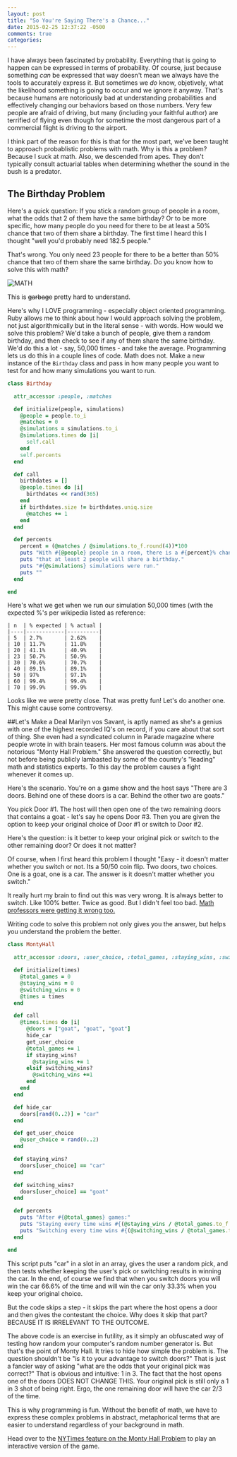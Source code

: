 ```yaml
---
layout: post
title: "So You're Saying There's a Chance..."
date: 2015-02-25 12:37:22 -0500
comments: true
categories: 
---
```

I have always been fascinated by probability. Everything that is going to happen can be expressed in terms of probability. Of course, just because something *can* be expressed that way doesn't mean we always have the tools to accurately express it. But sometimes we *do* know, objetively, what the likelihood something is going to occur and we ignore it anyway. That's because humans are notoriously bad at understanding probabilities and effectively changing our behaviors based on those numbers. Very few people are afraid of driving, but many (including your faithful author) are terrified of flying even though for sometime the most dangerous part of a commercial flight is driving to the airport.

I think part of the reason for this is that for the most part, we've been taught to approach probablistic problems with math. Why is this a problem? Because I suck at math. Also, we descended from apes. They don't typically consult actuarial tables when determining whether the sound in the bush is a predator.

## The Birthday Problem
Here's a quick question: If you stick a random group of people in a room, what the odds that 2 of them have the same birthday? Or to be more specific, how many people do you need for there to be at least a 50% chance that two of them share a birthday. The first time I heard this I thought "well you'd probably need 182.5 people." 

That's wrong. You only need 23 people for there to be a better than 50% chance that two of them share the same birthday. Do you know how to solve this with math?

![MATH](http://upload.wikimedia.org/math/9/c/7/9c7763ad00291fc5be64923ea6d831d3.png)

This is <s>garbage</s> pretty hard to understand.

Here's why I LOVE programming - especially object oriented programming. Ruby allows me to think about how I would approach solving the problem, not just algorithmically but in the literal sense - with words. How would we solve this problem? We'd take a bunch of people, give them a random birthday, and then check to see if any of them share the same birthday. We'd do this a lot - say, 50,000 times - and take the average. Programming lets us do this in a couple lines of code. Math does not. Make a new instance of the `Birthday` class and pass in how many people you want to test for and how many simulations you want to run.

``` ruby
class Birthday

  attr_accessor :people, :matches

  def initialize(people, simulations)
    @people = people.to_i
    @matches = 0
    @simulations = simulations.to_i
    @simulations.times do |i|
      self.call
    end
    self.percents
  end

  def call
    birthdates = []
    @people.times do |i|
      birthdates << rand(365)
    end
    if birthdates.size != birthdates.uniq.size
      @matches += 1
    end
  end

  def percents
    percent = (@matches / @simulations.to_f.round(4))*100
    puts "With #{@people} people in a room, there is a #{percent}% chance"
    puts "that at least 2 people will share a birthday."
    puts "#{@simulations} simulations were run." 
    puts ""
  end

end

```
Here's what we get when we run our simulation 50,000 times (with the expected %'s per wikipedia listed as reference:
```
| n  | % expected | % actual |
|----|------------|----------|
| 5  | 2.7%       | 2.62%    |
| 10 | 11.7%      | 11.8%    |
| 20 | 41.1%      | 40.9%    |
| 23 | 50.7%      | 50.9%    |
| 30 | 70.6%      | 70.7%    |
| 40 | 89.1%      | 89.1%    |
| 50 | 97%        | 97.1%    |
| 60 | 99.4%      | 99.4%    |
| 70 | 99.9%      | 99.9%    |
```
Looks like we were pretty close. That was pretty fun! Let's do another one. This might cause some controversy.

##Let's Make a Deal
Marilyn vos Savant, is aptly named as she's a genius with one of the highest recorded IQ's on record, if you care about that sort of thing. She even had a syndicated column in Parade magazine where people wrote in with brain teasers. Her most famous column was about the notorious "Monty Hall Problem." She answered the question correctly, but not before being publicly lambasted by some of the country's "leading" math and statistics experts. To this day the problem causes a fight whenever it comes up. 

Here's the scenario. You're on a game show and the host says "There are 3 doors. Behind one of these doors is a car. Behind the other two are goats."

You pick Door #1. The host will then open one of the two remaining doors that contains a goat - let's say he opens Door #3. Then you are given the option to keep your original choice of Door #1 or switch to Door #2. 

Here's the question: is it better to keep your original pick or switch to the other remaining door? Or does it not matter?

Of course, when I first heard this problem I thought "Easy - it doesn't matter whether you switch or not. Its a 50/50 coin flip. Two doors, two choices. One is a goat, one is a car. The answer is it doesn't matter whether you switch."

It really hurt my brain to find out this was very wrong. It is always better to switch. Like 100% better. Twice as good. But I didn't feel too bad. [Math professors were getting it wrong too.](http://en.wikipedia.org/wiki/Monty_Hall_problem#Vos_Savant_and_the_media_furor)

Writing code to solve this problem not only gives you the answer, but helps you understand the problem the better. 

``` ruby
class MontyHall

  attr_accessor :doors, :user_choice, :total_games, :staying_wins, :switching_wins

  def initialize(times)
    @total_games = 0
    @staying_wins = 0
    @switching_wins = 0
    @times = times
  end

  def call
    @times.times do |i|
      @doors = ["goat", "goat", "goat"]
      hide_car
      get_user_choice
      @total_games += 1
      if staying_wins?
        @staying_wins += 1
      elsif switching_wins?
        @switching_wins +=1
      end
    end
  end

  def hide_car
    doors[rand(0..2)] = "car"
  end

  def get_user_choice
    @user_choice = rand(0..2)
  end

  def staying_wins?
    doors[user_choice] == "car"
  end

  def switching_wins?
    doors[user_choice] == "goat"
  end

  def percents
    puts "After #{@total_games} games:"
    puts "Staying every time wins #{(@staying_wins / @total_games.to_f.round(2))*100}%"
    puts "Switching every time wins #{(@switching_wins / @total_games.to_f.round(2))*100}%"
  end

end
```
This script puts "car" in a slot in an array, gives the user a random pick, and then tests whether keeping the user's pick or switching results in winning the car. In the end, of course we find that when you switch doors you will win the car 66.6% of the time and will win the car only 33.3% when you keep your original choice. 

But the code skips a step - it skips the part where the host opens a door and then gives the contestant the choice. Why does it skip that part? BECAUSE IT IS IRRELEVANT TO THE OUTCOME.

The above code is an exercise in futility, as it simply an obfuscated way of testing how random your computer's random number generator is. But that's the point of Monty Hall. It tries to hide how simple the problem is. The question shouldn't be "is it to your advantage to switch doors?" That is just a fancier way of asking "what are the odds that your original pick was correct?" That is obvious and intuitive: 1 in 3. The fact that the host opens one of the doors DOES NOT CHANGE THIS. Your original pick is still only a 1 in 3 shot of being right. Ergo, the one remaining door will have the car 2/3 of the time. 

This is why programming is fun. Without the benefit of math, we have to express these complex problems in abstract, metaphorical terms that are easier to understand regardless of your background in math.

Head over to the [NYTimes feature on the Monty Hall Problem](http://www.nytimes.com/2008/04/08/science/08monty.html?_r=0) to play an interactive version of the game. 